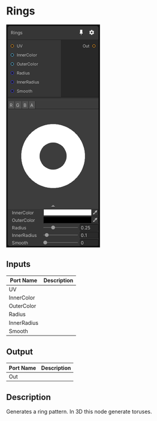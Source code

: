 # Rings
![Mixture.RingsNode](../../images/Mixture.RingsNode.png)
## Inputs
Port Name | Description
--- | ---
UV | 
InnerColor | 
OuterColor | 
Radius | 
InnerRadius | 
Smooth | 

## Output
Port Name | Description
--- | ---
Out | 

## Description
Generates a ring pattern. In 3D this node generate toruses.

